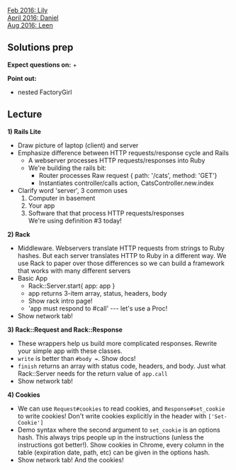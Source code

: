 [Feb 2016:  Lily](./previous_lectures/february2016.pdf)  
[April 2016: Daniel](./previous_lectures/april2016)  
[Aug 2016:  Leen](./previous_lectures/august2016.rb)  

## Solutions prep

**Expect questions on:**
+

**Point out:**
+ nested FactoryGirl

## Lecture

**1) Rails Lite**
+ Draw picture of laptop (client) and server
+ Emphasize difference between HTTP requests/response cycle and Rails
  + A webserver processes HTTP requests/responses into Ruby
  + We're building the rails bit:
    + Router processes Raw request { path: '/cats', method: 'GET'}
    + Instantiates controller/calls action, CatsController.new.index
+ Clarify word 'server', 3 common uses
  1. Computer in basement
  2.  Your app
  3. Software that that process HTTP requests/responses  
  We're using definition #3 today!

**2) Rack**
+ Middleware. Webservers translate HTTP requests from strings to Ruby hashes. But each server translates HTTP to Ruby in a different way. We use Rack to paper over those differences so we can build a framework that works with many different servers
+ Basic App
  + Rack::Server.start{ app: app }
  + app returns 3-item array, status, headers, body
  + Show rack intro page!
  + 'app must respond to #call' --- let's use a Proc!
+ Show network tab!

**3) Rack::Request and Rack::Response**
+ These wrappers help us build more complicated responses. Rewrite your simple app with these classes.
+ `write` is better than `#body =`. Show docs!
+ `finish` returns an array with status code, headers, and body. Just what Rack::Server needs for the return value of `app.call`
+ Show network tab!

**4) Cookies**
+ We can use `Request#cookies` to read cookies, and `Response#set_cookie` to write cookies! Don't write cookies explicitly in the header with `['Set-Cookie']`
+ Demo syntax where the second argument to `set_cookie` is an options hash. This always trips people up in the instructions (unless the instructions got better!). Show cookies in Chrome, every column in the table (expiration date, path, etc) can be given in the options hash.
+ Show network tab! And the cookies!
